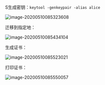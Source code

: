 S生成密钥：`keytool -genkeypair -alias alice`

![image-20200510085323608](C:\Users\13327\AppData\Roaming\Typora\typora-user-images\image-20200510085323608.png)

迁移到指定地：

![image-20200510085434104](C:\Users\13327\AppData\Roaming\Typora\typora-user-images\image-20200510085434104.png)

生成证书：

![image-20200510085523021](C:\Users\13327\AppData\Roaming\Typora\typora-user-images\image-20200510085523021.png)

打印证书：

![image-20200510085550057](C:\Users\13327\AppData\Roaming\Typora\typora-user-images\image-20200510085550057.png)